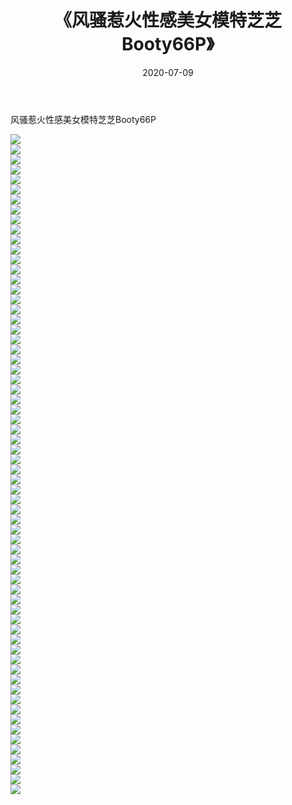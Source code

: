 ﻿---
layout: post
title:  《风骚惹火性感美女模特芝芝Booty66P》
date:   2020-07-09
img: http://pic.660000.xyz/1:/性感/2020/风骚惹火性感美女模特芝芝Booty66P/000.jpg
categories: [美女, 清纯, 唯美]
---

风骚惹火性感美女模特芝芝Booty66P

  ![](http://pic.660000.xyz/1:/性感/2020/风骚惹火性感美女模特芝芝Booty66P/001.jpg) <br> ![](http://pic.660000.xyz/1:/性感/2020/风骚惹火性感美女模特芝芝Booty66P/002.jpg) <br> ![](http://pic.660000.xyz/1:/性感/2020/风骚惹火性感美女模特芝芝Booty66P/003.jpg) <br> ![](http://pic.660000.xyz/1:/性感/2020/风骚惹火性感美女模特芝芝Booty66P/004.jpg) <br> ![](http://pic.660000.xyz/1:/性感/2020/风骚惹火性感美女模特芝芝Booty66P/005.jpg) <br> ![](http://pic.660000.xyz/1:/性感/2020/风骚惹火性感美女模特芝芝Booty66P/006.jpg) <br> ![](http://pic.660000.xyz/1:/性感/2020/风骚惹火性感美女模特芝芝Booty66P/007.jpg) <br> ![](http://pic.660000.xyz/1:/性感/2020/风骚惹火性感美女模特芝芝Booty66P/008.jpg) <br> ![](http://pic.660000.xyz/1:/性感/2020/风骚惹火性感美女模特芝芝Booty66P/009.jpg) <br> ![](http://pic.660000.xyz/1:/性感/2020/风骚惹火性感美女模特芝芝Booty66P/010.jpg) <br> ![](http://pic.660000.xyz/1:/性感/2020/风骚惹火性感美女模特芝芝Booty66P/011.jpg) <br> ![](http://pic.660000.xyz/1:/性感/2020/风骚惹火性感美女模特芝芝Booty66P/012.jpg) <br> ![](http://pic.660000.xyz/1:/性感/2020/风骚惹火性感美女模特芝芝Booty66P/013.jpg) <br> ![](http://pic.660000.xyz/1:/性感/2020/风骚惹火性感美女模特芝芝Booty66P/014.jpg) <br> ![](http://pic.660000.xyz/1:/性感/2020/风骚惹火性感美女模特芝芝Booty66P/015.jpg) <br> ![](http://pic.660000.xyz/1:/性感/2020/风骚惹火性感美女模特芝芝Booty66P/016.jpg) <br> ![](http://pic.660000.xyz/1:/性感/2020/风骚惹火性感美女模特芝芝Booty66P/017.jpg) <br> ![](http://pic.660000.xyz/1:/性感/2020/风骚惹火性感美女模特芝芝Booty66P/018.jpg) <br> ![](http://pic.660000.xyz/1:/性感/2020/风骚惹火性感美女模特芝芝Booty66P/019.jpg) <br> ![](http://pic.660000.xyz/1:/性感/2020/风骚惹火性感美女模特芝芝Booty66P/020.jpg) <br> ![](http://pic.660000.xyz/1:/性感/2020/风骚惹火性感美女模特芝芝Booty66P/021.jpg) <br> ![](http://pic.660000.xyz/1:/性感/2020/风骚惹火性感美女模特芝芝Booty66P/022.jpg) <br> ![](http://pic.660000.xyz/1:/性感/2020/风骚惹火性感美女模特芝芝Booty66P/023.jpg) <br> ![](http://pic.660000.xyz/1:/性感/2020/风骚惹火性感美女模特芝芝Booty66P/024.jpg) <br> ![](http://pic.660000.xyz/1:/性感/2020/风骚惹火性感美女模特芝芝Booty66P/025.jpg) <br> ![](http://pic.660000.xyz/1:/性感/2020/风骚惹火性感美女模特芝芝Booty66P/026.jpg) <br> ![](http://pic.660000.xyz/1:/性感/2020/风骚惹火性感美女模特芝芝Booty66P/027.jpg) <br> ![](http://pic.660000.xyz/1:/性感/2020/风骚惹火性感美女模特芝芝Booty66P/028.jpg) <br> ![](http://pic.660000.xyz/1:/性感/2020/风骚惹火性感美女模特芝芝Booty66P/029.jpg) <br> ![](http://pic.660000.xyz/1:/性感/2020/风骚惹火性感美女模特芝芝Booty66P/030.jpg) <br> ![](http://pic.660000.xyz/1:/性感/2020/风骚惹火性感美女模特芝芝Booty66P/031.jpg) <br> ![](http://pic.660000.xyz/1:/性感/2020/风骚惹火性感美女模特芝芝Booty66P/032.jpg) <br> ![](http://pic.660000.xyz/1:/性感/2020/风骚惹火性感美女模特芝芝Booty66P/033.jpg) <br> ![](http://pic.660000.xyz/1:/性感/2020/风骚惹火性感美女模特芝芝Booty66P/034.jpg) <br> ![](http://pic.660000.xyz/1:/性感/2020/风骚惹火性感美女模特芝芝Booty66P/035.jpg) <br> ![](http://pic.660000.xyz/1:/性感/2020/风骚惹火性感美女模特芝芝Booty66P/036.jpg) <br> ![](http://pic.660000.xyz/1:/性感/2020/风骚惹火性感美女模特芝芝Booty66P/037.jpg) <br> ![](http://pic.660000.xyz/1:/性感/2020/风骚惹火性感美女模特芝芝Booty66P/038.jpg) <br> ![](http://pic.660000.xyz/1:/性感/2020/风骚惹火性感美女模特芝芝Booty66P/039.jpg) <br> ![](http://pic.660000.xyz/1:/性感/2020/风骚惹火性感美女模特芝芝Booty66P/040.jpg) <br> ![](http://pic.660000.xyz/1:/性感/2020/风骚惹火性感美女模特芝芝Booty66P/041.jpg) <br> ![](http://pic.660000.xyz/1:/性感/2020/风骚惹火性感美女模特芝芝Booty66P/042.jpg) <br> ![](http://pic.660000.xyz/1:/性感/2020/风骚惹火性感美女模特芝芝Booty66P/043.jpg) <br> ![](http://pic.660000.xyz/1:/性感/2020/风骚惹火性感美女模特芝芝Booty66P/044.jpg) <br> ![](http://pic.660000.xyz/1:/性感/2020/风骚惹火性感美女模特芝芝Booty66P/045.jpg) <br> ![](http://pic.660000.xyz/1:/性感/2020/风骚惹火性感美女模特芝芝Booty66P/046.jpg) <br> ![](http://pic.660000.xyz/1:/性感/2020/风骚惹火性感美女模特芝芝Booty66P/047.jpg) <br> ![](http://pic.660000.xyz/1:/性感/2020/风骚惹火性感美女模特芝芝Booty66P/048.jpg) <br> ![](http://pic.660000.xyz/1:/性感/2020/风骚惹火性感美女模特芝芝Booty66P/049.jpg) <br> ![](http://pic.660000.xyz/1:/性感/2020/风骚惹火性感美女模特芝芝Booty66P/050.jpg) <br> ![](http://pic.660000.xyz/1:/性感/2020/风骚惹火性感美女模特芝芝Booty66P/051.jpg) <br> ![](http://pic.660000.xyz/1:/性感/2020/风骚惹火性感美女模特芝芝Booty66P/052.jpg) <br> ![](http://pic.660000.xyz/1:/性感/2020/风骚惹火性感美女模特芝芝Booty66P/053.jpg) <br> ![](http://pic.660000.xyz/1:/性感/2020/风骚惹火性感美女模特芝芝Booty66P/054.jpg) <br> ![](http://pic.660000.xyz/1:/性感/2020/风骚惹火性感美女模特芝芝Booty66P/055.jpg) <br> ![](http://pic.660000.xyz/1:/性感/2020/风骚惹火性感美女模特芝芝Booty66P/056.jpg) <br> ![](http://pic.660000.xyz/1:/性感/2020/风骚惹火性感美女模特芝芝Booty66P/057.jpg) <br> ![](http://pic.660000.xyz/1:/性感/2020/风骚惹火性感美女模特芝芝Booty66P/058.jpg) <br> ![](http://pic.660000.xyz/1:/性感/2020/风骚惹火性感美女模特芝芝Booty66P/059.jpg) <br> ![](http://pic.660000.xyz/1:/性感/2020/风骚惹火性感美女模特芝芝Booty66P/060.jpg) <br> ![](http://pic.660000.xyz/1:/性感/2020/风骚惹火性感美女模特芝芝Booty66P/061.jpg) <br> ![](http://pic.660000.xyz/1:/性感/2020/风骚惹火性感美女模特芝芝Booty66P/062.jpg) <br> ![](http://pic.660000.xyz/1:/性感/2020/风骚惹火性感美女模特芝芝Booty66P/063.jpg) <br> ![](http://pic.660000.xyz/1:/性感/2020/风骚惹火性感美女模特芝芝Booty66P/064.jpg) <br> ![](http://pic.660000.xyz/1:/性感/2020/风骚惹火性感美女模特芝芝Booty66P/065.jpg) <br> ![](http://pic.660000.xyz/1:/性感/2020/风骚惹火性感美女模特芝芝Booty66P/066.jpg) <br>